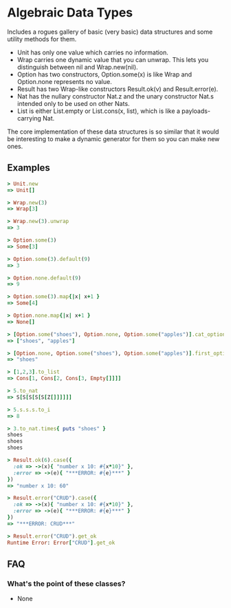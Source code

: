# Algebraic Data Types

Includes a rogues gallery of basic (very basic) data structures and some
utility methods for them.

- Unit has only one value which carries no information.
- Wrap carries one dynamic value that you can unwrap. This lets you distinguish between nil and Wrap.new(nil).
- Option has two constructors, Option.some(x) is like Wrap and Option.none represents no value.
- Result has two Wrap-like constructors Result.ok(v) and Result.error(e).
- Nat has the nullary constructor Nat.z and the unary constructor Nat.s intended only to be used on other Nats.
- List is either List.empty or List.cons(x, list), which is like a payloads-carrying Nat.

The core implementation of these data structures is so similar that it would be
interesting to make a dynamic generator for them so you can make new ones.

## Examples

```ruby
> Unit.new
=> Unit[]

> Wrap.new(3)
=> Wrap[3]

> Wrap.new(3).unwrap
=> 3

> Option.some(3)
=> Some[3]

> Option.some(3).default(9)
=> 3

> Option.none.default(9)
=> 9

> Option.some(3).map{|x| x+1 }
=> Some[4]

> Option.none.map{|x| x+1 }
=> None[]

> [Option.some("shoes"), Option.none, Option.some("apples")].cat_options
=> ["shoes", "apples"]

> [Option.none, Option.some("shoes"), Option.some("apples")].first_option
=> "shoes"

> [1,2,3].to_list
=> Cons[1, Cons[2, Cons[3, Empty[]]]]

> 5.to_nat
=> S[S[S[S[S[Z[]]]]]]

> 5.s.s.s.to_i
=> 8

> 3.to_nat.times{ puts "shoes" }
shoes
shoes
shoes

> Result.ok(6).case({
  :ok => ->(x){ "number x 10: #{x*10}" },
  :error => ->(e){ "***ERROR: #{e}***" }
})
=> "number x 10: 60"

> Result.error("CRUD").case({
  :ok => ->(x){ "number x 10: #{x*10}" },
  :error => ->(e){ "***ERROR: #{e}***" }
})
=> "***ERROR: CRUD***"

> Result.error("CRUD").get_ok
Runtime Error: Error["CRUD"].get_ok
```

## FAQ

### What's the point of these classes?

- None
